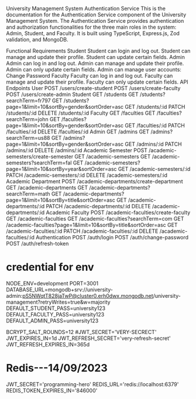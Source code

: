 University Management System Authentication Service
This is the documentation for the Authentication Service component of the University Management System. The Authentication Service provides authentication and authorization functionalities for the three main roles in the system: Admin, Student, and Faculty. It is built using TypeScript, Express.js, Zod validation, and MongoDB.

Functional Requirements
Student
Student can login and log out.
Student can manage and update their profile.
Student can update certain fields.
Admin
Admin can log in and log out.
Admin can manage and update their profile.
Admin can only update certain fields.
Admin can manage user accounts:
Change Password
Faculty
Faculty can log in and log out.
Faculty can manage and update their profile.
Faculty can only update certain fields.
API Endpoints
User
POST /users/create-student
POST /users/create-faculty
POST /users/create-admin
Student
GET /students
GET /students?searchTerm=fr797
GET /students?page=1&limit=10&sortBy=gender&sortOrder=asc
GET /students/:id
PATCH /students/:id
DELETE /students/:id
Faculty
GET /faculties
GET /faculties?searchTerm=john
GET /faculties?page=1&limit=10&sortBy=gender&sortOrder=asc
GET /faculties/:id
PATCH /faculties/:id
DELETE /faculties/:id
Admin
GET /admins
GET /admins?searchTerm=us88
GET /admins?page=1&limit=10&sortBy=gender&sortOrder=asc
GET /admins/:id
PATCH /admins/:id
DELETE /admins/:id
Academic Semester
POST /academic-semesters/create-semester
GET /academic-semesters
GET /academic-semesters?searchTerm=fal
GET /academic-semesters?page=1&limit=10&sortBy=year&sortOrder=asc
GET /academic-semesters/:id
PATCH /academic-semesters/:id
DELETE /academic-semesters/:id
Academic Department
POST /academic-departments/create-department
GET /academic-departments
GET /academic-departments?searchTerm=math
GET /academic-departments?page=1&limit=10&sortBy=title&sortOrder=asc
GET /academic-departments/:id
PATCH /academic-departments/:id
DELETE /academic-departments/:id
Academic Faculty
POST /academic-faculties/create-faculty
GET /academic-faculties
GET /academic-faculties?searchTerm=com
GET /academic-faculties?page=1&limit=10&sortBy=title&sortOrder=asc
GET /academic-faculties/:id
PATCH /academic-faculties/:id
DELETE /academic-faculties/:id
Authentication
POST /auth/login
POST /auth/change-password
POST /auth/refresh-token

# credential for env

NODE_ENV=development
PORT=3001
DATABASE_URL=mongodb+srv://university-admin:pS5NWqtT828jaTwP@cluster0.erh0dwx.mongodb.net/university-management?retryWrites=true&w=majority
DEFAULT_STUDENT_PASS=university123
DEFAULT_FACULTY_PASS=university123
DEFAULT_ADMIN_PASS=university123

BCRYPT_SALT_ROUNDS=12
#JWT_SECRET='VERY-SECRECT'
JWT_EXPIRES_IN=1d
JWT_REFRESH_SECRET='very-refresh-secret'
JWT_REFRESH_EXPIRES_IN=365d

# Redis---14/09/2023

JWT_SECRET='programming-hero'
REDIS_URL='redis://localhost:6379'
REDIS_TOKEN_EXPIRES_IN='846000'
